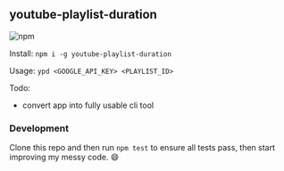 ## youtube-playlist-duration

![npm](https://img.shields.io/npm/v/youtube-playlist-duration)

Install: ```npm i -g youtube-playlist-duration```

Usage: ```ypd <GOOGLE_API_KEY> <PLAYLIST_ID>```

Todo:
- convert app into fully usable cli tool

### Development
Clone this repo and then run ```npm test``` to ensure all tests pass, then start improving my messy code. :smile: 
